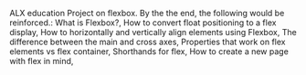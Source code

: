 ALX education Project on flexbox.
By the the end, the following would be reinforced.: 
What is Flexbox?,
How to convert float positioning to a flex display,
How to horizontally and vertically align elements using Flexbox,
The difference between the main and cross axes,
Properties that work on flex elements vs flex container,
Shorthands for flex,
How to create a new page with flex in mind,